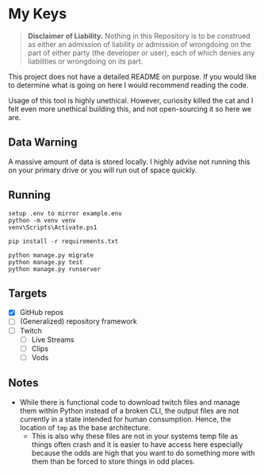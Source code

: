 # My Keys

> **Disclaimer of Liability.** Nothing in this Repository is to be construed as either an admission of liability or admission of wrongdoing on the part of either party (the developer or user), each of which denies any liabilities or wrongdoing on its part.

This project does not have a detailed README on purpose. If you would like to determine what is going on here I would recommend reading the code.

Usage of this tool is highly unethical. However, curiosity killed the cat and I felt even more unethical building this, and not open-sourcing it so here we are.

## Data Warning

A massive amount of data is stored locally. I highly advise not running this on your primary drive or you will run out of space quickly.

## Running

```
setup .env to mirror example.env
python -m venv venv
venv\Scripts\Activate.ps1

pip install -r requirements.txt

python manage.py migrate
python manage.py test
python manage.py runserver
```

## Targets

- [x] GitHub repos
- [ ] (Generalized) repository framework
- [ ] Twitch
    - [ ] Live Streams
    - [ ] Clips
    - [ ] Vods

## Notes

- While there is functional code to download twitch files and manage them within Python instead of a broken CLI, the output files are not currently in a state intended for human consumption. Hence, the location of `tmp` as the base architecture.
    - This is also why these files are not in your systems temp file as things often crash and it is easier to have access here especially because the odds are high that you want to do something more with them than be forced to store things in odd places.   